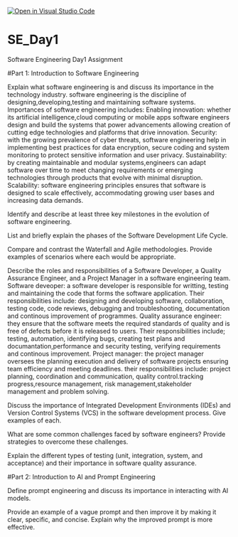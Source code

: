 [![Open in Visual Studio Code](https://classroom.github.com/assets/open-in-vscode-2e0aaae1b6195c2367325f4f02e2d04e9abb55f0b24a779b69b11b9e10269abc.svg)](https://classroom.github.com/online_ide?assignment_repo_id=18398294&assignment_repo_type=AssignmentRepo)
# SE_Day1
Software Engineering Day1 Assignment

#Part 1: Introduction to Software Engineering

Explain what software engineering is and discuss its importance in the technology industry.
software engineering is the discipline of designing,developing,testing and maintaining software systems. 
Importances of software engineering includes:
Enabling innovation: whether its artificial intelligence,cloud computing or mobile apps software engineers design and build the systems that power advancements allowing creation of cutting edge technologies and platforms that drive innovation.
Security: with the growing prevalence of cyber threats, software engineering help in implementing best practices for data encryption, secure coding and system monitoring to protect sensitive information and user privacy.
Sustainability: by creating maintainable and modular systems,engineers can adapt software over time to meet changing requirements or emerging technologies through products that evolve with minimal disruption.
Scalability: software engineering principles ensures that software is designed to scale effectively, accommodating growing user bases and increasing data demands.

Identify and describe at least three key milestones in the evolution of software engineering.


List and briefly explain the phases of the Software Development Life Cycle.


Compare and contrast the Waterfall and Agile methodologies. Provide examples of scenarios where each would be appropriate.


Describe the roles and responsibilities of a Software Developer, a Quality Assurance Engineer, and a Project Manager in a software engineering team.
Software deveoper: a software developer is responsible for writting, testing and maintaining the code that forms the software application. Their responsibilities include: designing and developing software, collaboration, testing code, code reviews, debugging and troubleshooting, documentation and continous improvement of programmes.
Quality assurance engineer: they ensure that the software meets the required standards of quality and is free of defects before it is released to users. Their responsibilities include; testing, automation, identifying bugs, creating test plans and documantation,performance and security testing, verifying requirements and continous improvement.
Project manager: the project manager oversees the planning execution and delivery of software projects ensuring team efficiency and meeting deadlines. their responsibilities include: project planning, coordination and communication, quality control.tracking progress,resource management, risk management,stakeholder management and problem solving.

Discuss the importance of Integrated Development Environments (IDEs) and Version Control Systems (VCS) in the software development process. Give examples of each.


What are some common challenges faced by software engineers? Provide strategies to overcome these challenges.


Explain the different types of testing (unit, integration, system, and acceptance) and their importance in software quality assurance.


#Part 2: Introduction to AI and Prompt Engineering


Define prompt engineering and discuss its importance in interacting with AI models.


Provide an example of a vague prompt and then improve it by making it clear, specific, and concise. Explain why the improved prompt is more effective.
